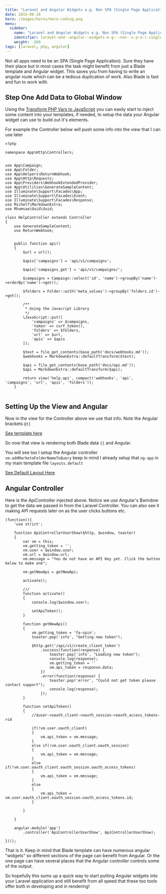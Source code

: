 ```yaml
---
title: "Laravel and Angular Widgets e.g. Non SPA (Single Page Application) Pattern "
date: 2015-08-26
hero: /images/heros/hero-coding.png
menu:
  sidebar:
    name: "Laravel and Angular Widgets e.g. Non SPA (Single Page Application) Pattern "
    identifier: laravel-and--angular--widgets-e-g---non--s-p-a-(-single--page--application)--pattern-
    weight: -160
tags: [laravel, php, angular]
---
```


Not all apps need to be an SPA (Single Page Application). Sure they have their place but in most cases the task might benefit from just a Blade template and Angular widget. This saves you from having to write an angular route which can be a tedious duplication of work. Also Blade is fast and fun to work with.

## Step One Add Data to Global Window

Using the [Transform PHP Vars to JavaScript](https://github.com/laracasts/PHP-Vars-To-Js-Transformer) you can easily start to inject some content into your templates, if needed, to setup the data your Angular widget can use to build out it's elements.

For example the Controller below will push some info into the view that I can use later 

~~~
<?php

namespace App\Http\Controllers;


use App\Campaign;
use App\Folder;
use App\Helpers\ReturnWebhook;
use App\Http\Requests;
use App\Providers\WebhookExtendedProvider;
use App\Utilities\GenerateSampleContent;
use Illuminate\Support\Facades\App;
use Illuminate\Support\Facades\Event;
use Illuminate\Support\Facades\Response;
use Michelf\MarkdownExtra;
use Rhumsaa\Uuid\Uuid;

class HelpController extends Controller
{
    use GenerateSampleContent;
    use ReturnWebhook;


    public function api()
    {
        $url = url();

        $apis['campaigns'] = 'api/v1/campaigns';

        $apis['campaigns_get'] = 'api/v1/campaigns/';

        $campaigns = Campaign::select('id', 'name')->groupBy('name')->orderBy('name')->get();

        $folders = Folder::with('meta_values')->groupBy('folders.id')->get();

		/**
		 * Using the Javacript Library
		 */
        \JavaScript::put([
            'campaigns' => $campaigns,
            'token' => csrf_token(),
            'folders' => $folders,
            'url' => $url,
            'apis' => $apis
        ]);

        $text = file_get_contents(base_path('docs/webhooks.md'));
        $webhooks = MarkdownExtra::defaultTransform($text);

        $api = file_get_contents(base_path('docs/api.md'));
        $api = MarkdownExtra::defaultTransform($api);

        return view('help.api', compact('webhooks', 'api', 'campaigns', 'url', 'apis', 'folders'));
    }


~~~

## Setting Up the View and Angular

Now in the view for the Controller above we use that info. Note the Angular brackets `@{{`

[See template here](https://gist.github.com/alnutile/51662eac12d0cea9df60#file-partial-blade-php)

So now that view is rendering both Blade data `{{` and Angular.

You will see too I setup the Angular controller `vm.addMarketoFolderNameToQuery` keep in mind I already setup that `ng-app` in my main template file `layouts.default`

[See Default Layout Here](https://gist.github.com/alnutile/51662eac12d0cea9df60#file-default-blade-php)

## Angular Controller

Here is the ApiController injected above. Notice we use Angular's $window to get the data we passed in from the Laravel Controller. You can also see it making API requests later on as the user clicks buttons etc.

~~~
(function(){
    'use strict';

    function ApiControllerUserShow($http, $window, toaster)
    {
        var vm = this;
        vm.getting_token = '';
        vm.user = $window.user;
        vm.url = $window.url;
        vm.message = "You do not have an API Key yet. Click the button below to make one";

        vm.getNewApi = getNewApi;

        activate();

        ///
        function activate()
        {
            console.log($window.user);

            setApiToken();
        }

        function getNewApi()
        {
            vm.getting_token = 'fa-spin';
            toaster.pop('info', "Getting new token");

            $http.get('/api/v1/create_client_token')
                .success(function(response) {
                    toaster.pop('info', "Loading new token");
                    console.log(response);
                    vm.getting_token = ''
                    vm.api_token = response.data;
                })
                .error(function(response) {
                    toaster.pop('error', "Could not get token please contact support");
                    console.log(response);
                });
        }

        function setApiToken()
        {
            //$user->oauth_client->oauth_session->oauth_access_tokens->id

            if(!vm.user.oauth_client)
            {
                vm.api_token = vm.message;
            }
            else if(!vm.user.oauth_client.oauth_session)
            {
                vm.api_token = vm.message;
            }
            else if(!vm.user.oauth_client.oauth_session.oauth_access_tokens)
            {
                vm.api_token = vm.message;
            }
            else
            {
                vm.api_token = vm.user.oauth_client.oauth_session.oauth_access_tokens.id;
            }

        }

    }

    angular.module('app')
        .controller('ApiControllerUserShow', ApiControllerUserShow);

})();
~~~

That is it. Keep in mind that Blade template can have numerous angular "widgets" so different sections of the page can benefit from Angular. Or the one page can have several places that the Angular controller controls some of the output.

So hopefully this sums up a quick way to start putting Angular widgets into your Laravel application and still benefit from all speed that these too tools offer both in developing and in rendering!


